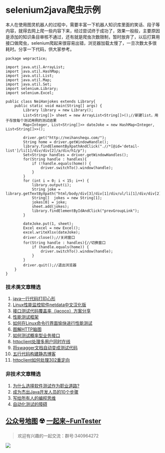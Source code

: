 # selenium2java爬虫示例

本人在使用图灵机器人的过程中，需要丰富一下机器人知识库里面的笑话、段子等内容，就得去网上爬一些内容下来，经过尝试终于成功了，效果一般般，主要原因是添加的知识条目审核不通过，还有就是爬虫次数限制，暂时放弃了，以后打算用接口做爬虫，selenium爬起来很容易出错，浏览器加载太慢了，一旦次数太多很耗时。分享一下代码，供大家参考。


```
package wepractice;
 
import java.util.ArrayList;
import java.util.HashMap;
import java.util.List;
import java.util.Map;
import java.util.Set;
import selenium.Library;
import selenium.Excel;
 
public class NeiHanjokes extends Library{
	public static void main(String[] args) {
		Library library = new Library();
		List<String[]> sheet = new ArrayList<String[]>();//新建list，用于存放每个测试用例的测试结果
		Map<Integer, List<String[]>> dateJoke = new HashMap<Integer, List<String[]>>();
 
		driver.get("http://neihanshequ.com/");
		String home = driver.getWindowHandle();
		library.findElementByXpathAndClick(".//*[@id='detail-list']/li[1]/div/div[2]/a/div/h1/p");
		Set<String> handles = driver.getWindowHandles();
		for(String handle : handles){
			if (!handle.equals(home)) {
				driver.switchTo().window(handle);
			}
		}
		for (int i = 0; i < 15; i++) {
			library.output(i);
			String joke = library.getTextByXpath("html/body/div[3]/div[1]/div/ul/li[1]/div/div[2]/a/div/h1/p");
	    	String[]  jokes = new String[1];
	    	jokes[0] = joke;
	    	sheet.add(jokes);
	    	library.findElementByIdAndClick("prevGroupLink");
		}
    	
    	dateJoke.put(1, sheet);
    	Excel excel = new Excel();
    	excel.writeXlsx(dateJoke);
    	driver.close();//关闭窗口
    	for(String handle : handles){//切换窗口
			if (handle.equals(home)) {
				driver.switchTo().window(handle);
			}
		}
    	driver.quit();//退出浏览器
	}
}
```

### 技术类文章精选

1. [java一行代码打印心形](https://mp.weixin.qq.com/s/QPSryoSbViVURpSa9QXtpg)
2. [Linux性能监控软件netdata中文汉化版](https://mp.weixin.qq.com/s/fdXtK-5WwKnxjLZdyg6-nA)
3. [接口测试代码覆盖率（jacoco）方案分享](https://mp.weixin.qq.com/s/D73Sq6NLjeRKN8aCpGLOjQ)
4. [性能测试框架](https://mp.weixin.qq.com/s/3_09j7-5ex35u30HQRyWug)
5. [如何在Linux命令行界面愉快进行性能测试](https://mp.weixin.qq.com/s/fwGqBe1SpA2V0lPfAOd04Q)
6. [图解HTTP脑图](https://mp.weixin.qq.com/s/100Vm8FVEuXs0x6rDGTipw)
7. [如何测试概率型业务接口](https://mp.weixin.qq.com/s/kUVffhjae3eYivrGqo6ZMg)
8. [httpclient处理多用户同时在线](https://mp.weixin.qq.com/s/Nuc30Fwy6-Qyr-Pc65t1_g)
9. [将swagger文档自动变成测试代码](https://mp.weixin.qq.com/s/SY8mVenj0zMe5b47GS9VSQ)
10. [五行代码构建静态博客](https://mp.weixin.qq.com/s/hZnimJOg5OqxRSDyFvuiiQ)
11. [httpclient如何处理302重定向](https://mp.weixin.qq.com/s/vg354AjPKhIZsnSu4GZjZg)

### 非技术文章精选
1. [为什么选择软件测试作为职业道路?](https://mp.weixin.qq.com/s/o83wYvFUvy17kBPLDO609A)
2. [成为杰出Java开发人员的10个步骤](https://mp.weixin.qq.com/s/UCNOTSzzvTXwiUX6xpVlyA)
3. [写给所有人的编程思维](https://mp.weixin.qq.com/s/Oj33UCnYfbUgzsBzEm2GPQ)
4. [自动化测试的障碍](https://mp.weixin.qq.com/s/ZIV7uJp7DzVoKhWOh6lvRg)


## [公众号地图](https://mp.weixin.qq.com/s/CJJ2g-RqzfBsbCCYKKp5pQ) ☢️ [一起来~FunTester](http://mp.weixin.qq.com/s?__biz=MzU4MTE2NDEyMQ==&mid=2247483866&idx=3&sn=2ef9d9bdcc49b5e52fcb3b6f35396a5e&chksm=fd4a8cecca3d05fafee68d4a9f9024ffc950cb66809d28f0ec3f8ee1ce280349f27d5352314c&scene=21#wechat_redirect) 


> 欢迎有兴趣的一起交流：群号:340964272

![](/blog/pic/201712120951590031.png)

<script src="/blog/js/bubbly.js"></script>
<script src="/blog/js/article.js"></script>